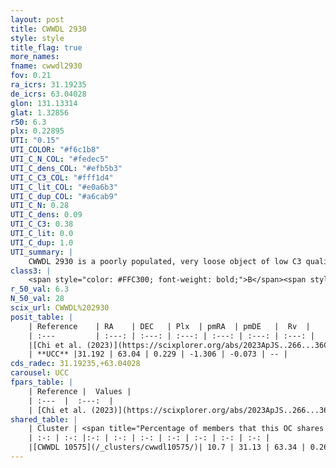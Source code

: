 ```yaml
---
layout: post
title: CWWDL 2930
style: style
title_flag: true
more_names: 
fname: cwwdl2930
fov: 0.21
ra_icrs: 31.19235
de_icrs: 63.04028
glon: 131.13314
glat: 1.32856
r50: 6.3
plx: 0.22895
UTI: "0.15"
UTI_COLOR: "#f6c1b8"
UTI_C_N_COL: "#fedec5"
UTI_C_dens_COL: "#efb5b3"
UTI_C_C3_COL: "#fff1d4"
UTI_C_lit_COL: "#e0a6b3"
UTI_C_dup_COL: "#a6cab9"
UTI_C_N: 0.28
UTI_C_dens: 0.09
UTI_C_C3: 0.38
UTI_C_lit: 0.0
UTI_C_dup: 1.0
UTI_summary: |
    CWWDL 2930 is a poorly populated, very loose object of low C3 quality. It was recently reported in the literature.<br><br>This object shares a small percentage of members with at least one entry reported in the same catalogue.
class3: |
    <span style="color: #FFC300; font-weight: bold;">B</span><span style="color: red; font-weight: bold;">C</span>
r_50_val: 6.3
N_50_val: 28
scix_url: CWWDL%202930
posit_table: |
    | Reference    | RA    | DEC   | Plx  | pmRA  | pmDE   |  Rv  |
    | :---         | :---: | :---: | :---: | :---: | :---: | :---: |
    |[Chi et al. (2023)](https://scixplorer.org/abs/2023ApJS..266...36C) | 31.25 | 63.064 | 0.25 | -1.306 | -0.063 | -63.82 |
    | **UCC** |31.192 | 63.04 | 0.229 | -1.306 | -0.073 | -- | 
cds_radec: 31.19235,+63.04028
carousel: UCC
fpars_table: |
    | Reference |  Values |
    | :---  |  :---:  |
    | [Chi et al. (2023)](https://scixplorer.org/abs/2023ApJS..266...36C) | `logAge=8.21, Z=-0.58` |
shared_table: |
    | Cluster | <span title="Percentage of members that this OC shares with the ones listed">%</span>   | RA   | DEC   | Plx   | pmRA  | pmDE  | Rv | UTI |
    | :-: | :-: |:-: | :-: | :-: | :-: | :-: | :-: | :-: |
    |[CWWDL 10575](/_clusters/cwwdl10575/)| 10.7 | 31.13 | 63.34 | 0.26 | -1.24 | 0.05 | -- |0.13 |
---
```

